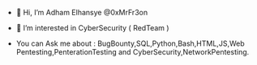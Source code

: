 - 👋 Hi, I’m Adham Elhansye  @0xMrFr3on
- 👀 I’m interested in CyberSecurity ( RedTeam )
  
- You can Ask me about : BugBounty,SQL,Python,Bash,HTML,JS,Web Pentesting,PenterationTesting 
and CyberSecurity,NetworkPentesting.


<!---
0xMrFr3on/0xMrFr3on is a ✨ special ✨ repository because its `README.md` (this file) appears on your GitHub profile.
You can click the Preview link to take a look at your changes.
--->
